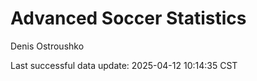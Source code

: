 # Advanced Soccer Statistics
Denis Ostroushko

<!-- gfm -->

Last successful data update: 2025-04-12 10:14:35 CST
